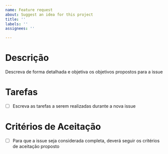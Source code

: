 ```yaml
---
name: Feature request
about: Suggest an idea for this project
title: ''
labels: ''
assignees: ''

---
```


# Descrição

Descreva de forma detalhada e objetiva os objetivos propostos para a issue

<!---

# User Stories

Descreve a user storie referente a issue, como exemplo:
Eu como [Papel], quero [Meta] para que eu possa [Motivo].
Exemplo: “Eu, como desenvolvedor, desejo realizar os testes funcionais das classificações, para garantir o devido funcionamento da aplicação”
-->

# Tarefas

- [ ]  Escreva as tarefas a serem realizadas durante a nova issue

# Critérios de Aceitação

- [ ]  Para que a issue seja considerada completa, deverá seguir os critérios de aceitação proposto
